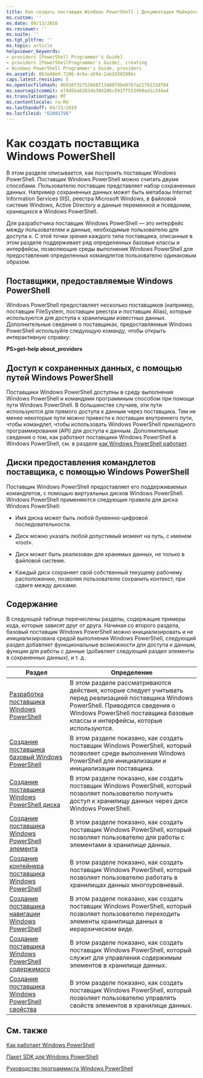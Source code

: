 ```yaml
---
title: Как создать поставщик Windows PowerShell | Документация Майкрософт
ms.custom: ''
ms.date: 09/13/2016
ms.reviewer: ''
ms.suite: ''
ms.tgt_pltfrm: ''
ms.topic: article
helpviewer_keywords:
- providers [PowerShell Programmer's Guide]
- providers [PowerShellProgrammer's Guide], creating
- Windows PowerShell Programmer's Guide, providers
ms.assetid: 863e48e9-7206-4c6a-a59a-2ab2d30396bc
caps.latest.revision: 5
ms.openlocfilehash: 06910f32752668f13400f9be0767a2179133df04
ms.sourcegitcommit: e7445ba8203da304286c591ff513900ad1c244a4
ms.translationtype: MT
ms.contentlocale: ru-RU
ms.lasthandoff: 04/23/2019
ms.locfileid: "62081756"
---
```

# <a name="how-to-create-a-windows-powershell-provider"></a>Как создать поставщика Windows PowerShell

В этом разделе описывается, как построить поставщик Windows PowerShell. Поставщик Windows PowerShell можно считать двумя способами. Пользователю поставщик представляет набор сохраненных данных. Например сохраненных данных может быть метабазы Internet Information Services (IIS), реестра Microsoft Windows, в файловой системе Windows, Active Directory и данные переменной и псевдоним, хранящихся в Windows PowerShell.

Для разработчика поставщик Windows PowerShell — это интерфейс между пользователем и данные, необходимые пользователю для доступа к. С этой точки зрения каждого типа поставщика, описанные в этом разделе поддерживает ряд определенных базовые классы и интерфейсы, позволяющие среды выполнения Windows PowerShell для предоставления определенных командлетов пользователю одинаковым образом.

## <a name="providers-provided-by-windows-powershell"></a>Поставщики, предоставляемые Windows PowerShell

Windows PowerShell предоставляет несколько поставщиков (например, поставщик FileSystem, поставщик реестра и поставщик Alias), которые используются для доступа к хранилищам известных данных. Дополнительные сведения о поставщиках, предоставляемые Windows PowerShell используйте следующую команду, чтобы открыть интерактивную справку:

**PS>get-help about_providers**

## <a name="accessing-the-stored-data-using-windows-powershell-paths"></a>Доступ к сохраненных данных, с помощью путей Windows PowerShell

Поставщики Windows PowerShell доступны в среду выполнения Windows PowerShell и командами программным способом при помощи пути Windows PowerShell. В большинстве случаев, эти пути используются для прямого доступа к данным через поставщика. Тем не менее некоторые пути можно привести к поставщик внутреннего пути, чтобы командлет, чтобы использовать Windows PowerShell прикладного программирования (API) для доступа к данным. Дополнительные сведения о том, как работают поставщики Windows PowerShell в Windows PowerShell, см. в разделе [как Windows PowerShell работает](http://msdn.microsoft.com/en-us/ced30e23-10af-4700-8933-49873bd84d58).

## <a name="exposing-provider-cmdlets-using-windows-powershell-drives"></a>Диски предоставления командлетов поставщика, с помощью Windows PowerShell

Поставщик Windows PowerShell предоставляет его поддерживаемых командлетов, с помощью виртуальных дисков Windows PowerShell. Windows PowerShell применяются следующие правила для диска Windows PowerShell:

- Имя диска может быть любой буквенно-цифровой последовательности.

- Диск можно указать любой допустимый момент на путь, с именем «root».

- Диск может быть реализован для хранимых данных, не только в файловой системе.

- Каждый диск сохраняет свой собственный текущему рабочему расположению, позволяя пользователю сохранить контекст, при сдвиге между дисками.

## <a name="in-this-section"></a>Содержание

В следующей таблице перечислены разделы, содержащие примеры кода, которые зависят друг от друга. Начиная со второго раздела, базовый поставщик Windows PowerShell можно инициализировать и не инициализирована средой выполнения Windows PowerShell, следующий раздел добавляет функциональные возможности для доступа к данным, функции для работы с данные (добавляет следующий раздел элементы в сохраненных данных), и т. д.

|Раздел|Определение|
|-----------|----------------|
|[Разработка поставщика Windows PowerShell](./designing-your-windows-powershell-provider.md)|В этом разделе рассматриваются действия, которые следует учитывать перед реализацией поставщика Windows PowerShell. Приводятся сведения о Windows PowerShell поставщика базовые классы и интерфейсы, которые используются.|
|[Создание поставщика базовый Windows PowerShell](./creating-a-basic-windows-powershell-provider.md)|В этом разделе показано, как создать поставщик Windows PowerShell, который позволяет среде выполнения Windows PowerShell для инициализации и инициализации поставщика.|
|[Создание поставщика Windows PowerShell диска](./creating-a-windows-powershell-drive-provider.md)|В этом разделе показано, как создать поставщик Windows PowerShell, который позволяет пользователю получить доступ к хранилищу данных через диск Windows PowerShell.|
|[Создание поставщика Windows PowerShell элемента](./creating-a-windows-powershell-item-provider.md)|В этом разделе показано, как создать поставщик Windows PowerShell, который позволяет пользователю для работы с элементами в хранилище данных.|
|[Создание контейнера поставщика Windows PowerShell](./creating-a-windows-powershell-container-provider.md)|В этом разделе показано, как создать поставщик Windows PowerShell, который позволяет пользователю работать в хранилищах данных многоуровневый.|
|[Создание поставщика навигации Windows PowerShell](./creating-a-windows-powershell-navigation-provider.md)|В этом разделе показано, как создать поставщик Windows PowerShell, который позволяет пользователю переходить элементы хранилища данных в иерархическом виде.|
|[Создание поставщика Windows PowerShell содержимого](./creating-a-windows-powershell-content-provider.md)|В этом разделе показано, как создать поставщик Windows PowerShell, который служит для управления содержимым элементов в хранилище данных.|
|[Создание поставщика Windows PowerShell свойства](./creating-a-windows-powershell-property-provider.md)|В этом разделе показано, как создать поставщик Windows PowerShell, который позволяет пользователю управлять свойств элементов в хранилище данных.|

## <a name="see-also"></a>См. также

[Как работает Windows PowerShell](http://msdn.microsoft.com/en-us/ced30e23-10af-4700-8933-49873bd84d58)

[Пакет SDK для Windows PowerShell](../windows-powershell-reference.md)

[Руководство программиста Windows PowerShell](./windows-powershell-programmer-s-guide.md)
